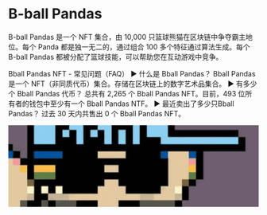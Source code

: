 # B-ball Pandas

B-ball Pandas 是一个 NFT 集合，由 10,000 只篮球熊猫在区块链中争夺霸主地位。每个 Panda 都是独一无二的，通过组合 100 多个特征通过算法生成。每个 B-ball Pandas 都被分配了篮球技能，可以帮助您在互动游戏中竞争。

Bball Pandas NFT - 常见问题（FAQ）
▶ 什么是 Bball Pandas？
Bball Pandas 是一个 NFT（非同质代币）集合。存储在区块链上的数字艺术品集合。
▶ 有多少个 Bball Pandas 代币？
总共有 2,265 个 Bball Pandas NFT。目前，493 位所有者的钱包中至少有一个 Bball Pandas NTF。
▶ 最近卖出了多少只Bball Pandas？
过去 30 天内共售出 0 个 Bball Pandas NFT。

![nft](微信截图_20220825163559.png)
